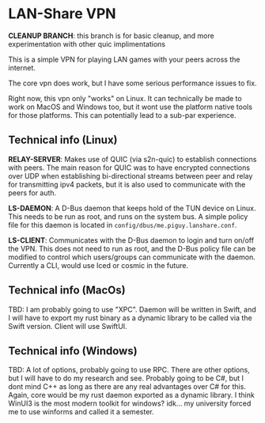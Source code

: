 # LAN-Share VPN

**CLEANUP BRANCH**:
this branch is for basic cleanup, and more experimentation with other quic
implimentations

This is a simple VPN for playing LAN games with your peers across the internet.

The core vpn does work, but I have some serious performance issues to fix.

Right now, this vpn only "works" on Linux. It can technically be made to work
on MacOS and Windows too, but it wont use the platform native tools for those
platforms. This can potentially lead to a sub-par experience.

## Technical info (Linux)

**RELAY-SERVER**: Makes use of QUIC (via s2n-quic) to establish connections with
peers. The main reason for QUIC was to have encrypted connections over UDP when
establishing bi-directional streams between peer and relay for transmitting 
ipv4 packets, but it is also used to communicate with the peers for auth.

**LS-DAEMON**: A D-Bus daemon that keeps hold of the TUN device on Linux. This
needs to be run as root, and runs on the system bus. A simple policy file for
this daemon is located in `config/dbus/me.piguy.lanshare.conf`.

**LS-CLIENT**: Communicates with the D-Bus daemon to login and turn on/off the
VPN. This does not need to run as root, and the D-Bus policy file can be
modified to control which users/groups can communicate with the daemon.
Currently a CLI, would use Iced or cosmic in the future.

## Technical info (MacOs)

TBD: I am probably going to use "XPC". Daemon will be written in Swift, and
I will have to export my rust binary as a dynamic library to be called via the
Swift version. Client will use SwiftUI.


## Technical info (Windows)

TBD: A lot of options, probably going to use RPC. There are other options, but
I will have to do my research and see. Probably going to be C#, but I dont mind
C++ as long as there are any real advantages over C# for this. Again, core would
be my rust daemon exported as a dynamic library. I think WinUI3 is the most
modern toolkit for windows? idk... my university forced me to use winforms and
called it a semester.
